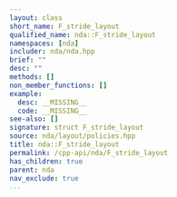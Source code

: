 ```yaml
---
layout: class
short_name: F_stride_layout
qualified_name: nda::F_stride_layout
namespaces: [nda]
includer: nda/nda.hpp
brief: ""
desc: ""
methods: []
non_member_functions: []
example:
  desc: __MISSING__
  code: __MISSING__
see-also: []
signature: struct F_stride_layout
source: nda/layout/policies.hpp
title: nda::F_stride_layout
permalink: /cpp-api/nda/F_stride_layout
has_children: true
parent: nda
nav_exclude: true
...
```


